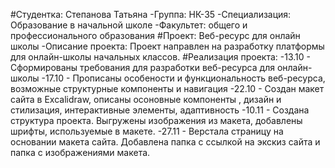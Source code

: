 #Студентка: Степанова Татьяна
-Группа: НК-35
-Специализация: Образование в начальной школе
-Факультет: общего и профессионального образования
#Проект: Веб-ресурс для онлайн школы
-Описание проекта: Проект направлен на разработку  платформы для онлайн-школы начальных классов.
#Реализация проекта: 
-13.10 - Сформированы требования для разработки веб-ресурса для онлайн-школы
-17.10 - Прописаны особености и функциональность веб-ресурса, возможные структурные компоненты и навигация
-22.10 - Создан макет сайта в Excalidraw, описаны осоновные компоненты , дизайн и стилизация, интерактивные элементы, адаптивность
-10.11 - Создана структура проекта. Выгружены изображения из макета, добавлены шрифты, используемые в макете.
-27.11 - Верстала страницу на основании макета сайта. Добавлена папка с ссылкой на экскиз сайта и папка с изображениями макета.
